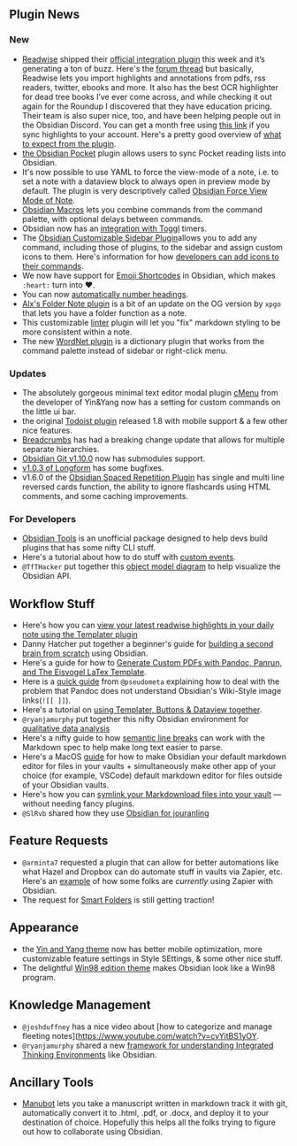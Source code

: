 ## Plugin News

### New
* [Readwise](https://readwise.io/i/ac9) shipped their [official integration plugin](https://github.com/readwiseio/obsidian-readwise) this week and it’s generating a ton of buzz. Here's the [forum thread](https://forum.obsidian.md/t/the-official-readwise-obsidian-integration-has-launched/22311/5) but basically, Readwise lets you import highlights and annotations from pdfs, rss readers, twitter, ebooks and more. It also has the best OCR highlighter for dead tree books I’ve ever come across, and while checking it out again for the Roundup I discovered that they have education pricing. Their team is also super nice, too, and have been helping people out in the Obsidian Discord. You can get a month free using [this link](https://readwise.io/i/ac9) if you sync highlights to your account. Here's a pretty good overview of [what to expect from the plugin](https://medium.com/@benenewton/first-look-at-the-official-readwise-obsidian-plugin-5d553c0d0521). 
* [the Obsidian Pocket](https://github.com/nybbles/obsidian-pocket/) plugin allows users to sync  Pocket reading lists into Obsidian.
* It's now possible to use YAML to force the view-mode of a note, i.e. to set a note with a dataview block to always open in preview mode by default. The plugin is very descriptively called [Obsidian Force View Mode of Note](https://github.com/bwydoogh/obsidian-force-view-mode-of-note).  
* [Obsidian Macros](https://github.com/phibr0/obsidian-macros) lets you combine commands from the command palette, with optional delays between commands. 
* Obsidian now has an [integration with Toggl](https://github.com/mcndt/obsidian-toggl-integration) timers. 
* The [Obsidian Customizable Sidebar Plugin](https://github.com/phibr0/obsidian-customizable-sidebar)allows you to add any command, including those of plugins, to the sidebar and assign custom icons to them. Here's information for how [developers can add icons to their commands](http://discordapp.com/channels/686053708261228577/840286264964022302/875393424918999081). 
* We now have support for [Emoji Shortcodes](https://github.com/phibr0/obsidian-emoji-shortcodes) in Obsidian, which makes `:heart:` turn into ❤️. 
* You can now [automatically number headings](https://github.com/onlyafly/number-headings-obsidian). 
* [Alx's Folder Note plugin](https://github.com/aidenlx/alx-folder-note) is a bit of an update on the OG version by `xpgo` that lets you have a folder function as a note. 
* This customizable [linter](https://github.com/platers/obsidian-linter) plugin will let you "fix" markdown styling to be more consistent within a note. 
* The new [WordNet plugin](https://github.com/TfTHacker/Obsidian-WordNet) is a dictionary plugin that works from the command palette instead of sidebar or right-click menu. 

### Updates

* The absolutely gorgeous minimal text editor modal plugin [cMenu](https://github.com/chetachiezikeuzor/cMenu-Plugin) from the developer of Yin&Yang now has a setting for custom commands on the little ui bar.
* the original [Todoist plugin](https://github.com/jamiebrynes7/obsidian-todoist-plugin/releases/tag/1.8.0) released 1.8 with mobile support & a few other nice features. 
*  [Breadcrumbs](https://github.com/SkepticMystic/breadcrumbs) has had a breaking change update that allows for multiple separate hierarchies. 
*  [Obsidian Git v1.10.0](https://github.com/denolehov/obsidian-git/releases/tag/1.10.0) now has submodules support. 
*   [v1.0.3 of Longform](https://github.com/kevboh/longform) has some bugfixes. 
*   v1.6.0 of the [Obsidian Spaced Repetition Plugin](https://github.com/st3v3nmw/obsidian-spaced-repetition) has single and multi line reversed cards function, the ability to ignore flashcards using HTML comments, and some caching improvements. 

### For Developers
* [Obsidian Tools](https://github.com/obsidian-tools/obsidian-tools) is an unofficial package designed to help devs build plugins that has some nifty CLI stuff. 
* Here's a tutorial about how to do stuff with [custom events](https://shbgm.ca/obsidian/docs/plugin-development/custom-events). 
* `@TfTHacker` put together this [object model diagram](https://twitter.com/TfTHacker/status/1424051711220625409) to help visualize the Obsidian API. 

## Workflow Stuff

* Here's how you can [view your latest readwise highlights in your daily note using the Templater plugin](https://medium.com/@benenewton/how-i-view-my-latest-readwise-highlights-in-my-obsidian-daily-note-3d321dd6ed07)
* Danny Hatcher put together a beginner's guide for [building a second brain from scratch](https://www.youtube.com/watch?v=njibNuFQwjw) using Obsidian. 
* Here's a guide for how to [Generate Custom PDFs with Pandoc, Panrun, and The Eisvogel LaTex Template](https://forum.obsidian.md/t/generate-custom-pdfs-with-pandoc-panrun-and-the-eisvogel-latex-template/22237/).
* Here is a [quick guide](https://gist.github.com/chrisgrieser/4f64b0fc656480ea707d2b45a03acdc0) from `@pseudometa` explaining how to deal with the problem that Pandoc does not understand Obsidian's Wiki-Style image links(`![[ ]]`). 
* Here's a tutorial on [using Templater, Buttons & Dataview together](https://shbgm.ca/obsidian/docs/insert-dataview-table). 
* `@ryanjamurphy` put together this nifty Obsidian environment for [qualitative data analysis](https://axle.design/an-integrated-qualitative-analysis-environment-with-obsidian)
* Here's a nifty guide to how [semantic line breaks](https://sembr.org/) can work with the Markdown spec to help make long text easier to parse. 
* Here's a MacOS [guide](https://forum.obsidian.md/t/make-obsidian-a-default-app-for-markdown-files-on-macos/22260) for how to make Obsidian your default markdown editor for files in your vaults + simultaneously make other app of your choice (for example, VSCode) default markdown editor for files outside of your Obsidian vaults.
* Here's how you can [symlink your Markdownload files into your vault](https://forum.obsidian.md/t/markdownload-markdown-web-clipper/173/121) — without needing fancy plugins.
* `@SlRvb` shared how they use [Obsidian for jouranling](https://forum.obsidian.md/t/slrvbs-journaling-setup/22346) 

## Feature Requests

* `@arminta7` requested a plugin that can allow for better automations like what Hazel and Dropbox can do automate stuff in vaults via Zapier, etc. Here's an [example](https://twitter.com/hstagner/status/1401175949987753986) of how some folks are _currently_ using Zapier with Obsidian. 
* The request for [Smart Folders](https://forum.obsidian.md/t/smart-folders-notes-can-sort-automatically-to-chosen-folders-based-on-tags/4342/14) is still getting traction! 
## Appearance

* the [Yin and Yang theme](https://github.com/chetachiezikeuzor/Yin-and-Yang-Theme) now has better mobile optimization, more customizable  feature settings in Style SEttings, & some other nice stuff. 
* The delightful [Win98 edition theme](https://github.com/SMUsamaShah/Obsidian-Win98-Edition) makes Obsidian look like a Win98 program. 

## Knowledge Management

* `@joshduffney` has a nice video about [how to categorize and manage fleeting notes](https://www.youtube.com/watch?v=cvYitBS1yOY. 
* `@ryanjamurphy` shared a new [framework for understanding Integrated Thinking Environments](https://axle.design/obsidian-roam-and-the-rise-of-integrated-thinking-environments%E2%80%94what-they-are-what-they-do-and-what-s) like Obsidian.

## Ancillary Tools

* [Manubot](https://manubot.org/) lets you take a manuscript written in markdown track it with git, automatically convert it to .html, .pdf, or .docx, and deploy it to your destination of choice. Hopefully this helps all the folks trying to figure out how to collaborate using Obsidian. 